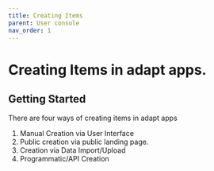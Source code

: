 ```yaml
---
title: Creating Items
parent: User console
nav_order: 1
---
```


# Creating Items in adapt apps.

## Getting Started

There are four ways of creating items in adapt apps

1.  Manual Creation via User Interface
2.  Public creation via public landing page.
3.  Creation via Data Import/Upload
4.  Programmatic/API Creation


